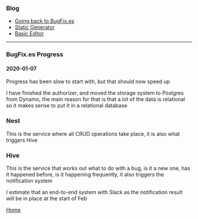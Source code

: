 ### Blog
* [Going back to BugFix.es](/./blog/going_back_to_bugfix.es.html)
* [Static Generator](/./blog/static.html)
* [Basic Editor](/./blog/basic_editor.html)

---
### BugFix.es Progress
#### 2020-01-07
Progress has been slow to start with, but that should now speed up

I have finished the authorizer, and moved the storage system to Postgres from Dynamo, the main reason for that is that a lot of the data is relational
so it makes sense to put it in a relational database

### Nest
This is the service where all CRUD operations take place, it is also what triggers Hive

### Hive
This is the service that works out what to do with a bug, is it a new one, has it happened before, is it happening frequently, it also triggers the notification system

I estimate that an end-to-end system with Slack as the notification result will be in place at the start of Feb

[Home](/)
